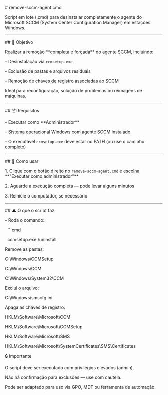 \# remove-sccm-agent.cmd



Script em lote (.cmd) para desinstalar completamente o agente do Microsoft SCCM (System Center Configuration Manager) em estações Windows.



---



\## 🎯 Objetivo



Realizar a remoção \*\*completa e forçada\*\* do agente SCCM, incluindo:

\- Desinstalação via `ccmsetup.exe`

\- Exclusão de pastas e arquivos residuais

\- Remoção de chaves de registro associadas ao SCCM



Ideal para reconfiguração, solução de problemas ou reimagens de máquinas.



---



\## 📦 Requisitos



\- Executar como \*\*Administrador\*\*

\- Sistema operacional Windows com agente SCCM instalado

\- O executável `ccmsetup.exe` deve estar no PATH (ou use o caminho completo)



---



\## 🚀 Como usar



1\. Clique com o botão direito no `remove-sccm-agent.cmd` e escolha \*\*"Executar como administrador"\*\*  

2\. Aguarde a execução completa — pode levar alguns minutos  

3\. Reinicie o computador, se necessário



---



\## ⚠️ O que o script faz



\- Roda o comando:

&nbsp; ```cmd

&nbsp; ccmsetup.exe /uninstall

Remove as pastas:

C:\\Windows\\CCMSetup

C:\\Windows\\CCM

C:\\Windows\\System32\\CCM



Exclui o arquivo:

C:\\Windows\\smscfg.ini



Apaga as chaves de registro:

HKLM\\Software\\Microsoft\\CCM

HKLM\\Software\\Microsoft\\CCMSetup

HKLM\\Software\\Microsoft\\SMS

HKLM\\Software\\Microsoft\\SystemCertificates\\SMS\\Certificates



🔒 Importante

O script deve ser executado com privilégios elevados (admin).

Não há confirmação para exclusões — use com cautela.

Pode ser adaptado para uso via GPO, MDT ou ferramenta de automação.



